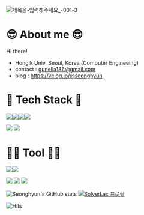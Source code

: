![제목을-입력해주세요_-001-3](https://user-images.githubusercontent.com/74903102/164887840-083b8292-d3b4-47bd-8045-0417e553126e.jpg)

# 😎 About me 😎
Hi there!
* Hongik Univ, Seoul, Korea (Computer Engineeing)
* contact : gunella186@gmail.com
* blog : https://velog.io/@seonghyun

# 🍎 Tech Stack 🍎
<img src="https://img.shields.io/badge/Python-3776AB?style=for-the-badge&logo=Python&logoColor=white"><img src="https://img.shields.io/badge/C++-00599C?style=for-the-badge&logo=C++&logoColor=white"><img src="https://img.shields.io/badge/C-A8B9CC?style=for-the-badge&logo=C&logoColor=white"><img src="https://img.shields.io/badge/JavaScript-F7DF1E?style=for-the-badge&logo=JavaScript&logoColor=white">


<img src="https://img.shields.io/badge/표시할이름-색상?style=for-the-badge&logo=기술스택아이콘&logoColor=white">
<img src="https://img.shields.io/badge/HTML5-E34F26?style=flat-square&logo=HTML5&logoColor=white">

# 👌🏻 Tool 👌🏻
<img src="https://img.shields.io/badge/Git-F05032?style=for-the-badge&logo=Git&logoColor=white"><img src="https://img.shields.io/badge/GitHub-181717?style=for-the-badge&logo=GitHub&logoColor=white">

<img src="https://img.shields.io/badge/Docker-2496ED?style=for-the-badge&logo=Docker&logoColor=white">
<img src="https://img.shields.io/badge/AmazonAWS-232F3E?style=for-the-badge&logo=AmazonAWS&logoColor=white">
<img src="https://img.shields.io/badge/Jenkins-D24939?style=for-the-badge&logo=Jenkins&logoColor=white">

![Seonghyun's GitHub stats](https://github-readme-stats.vercel.app/api?username=seonghyun97&show_icons=true&theme=radical)
[![Solved.ac
프로필](http://mazassumnida.wtf/api/v2/generate_badge?boj=ddiamond97)](https://solved.ac/ddiamond97)

![Hits](https://hits.seeyoufarm.com/api/count/incr/badge.svg?url=https://github.com/seonghyun97)

